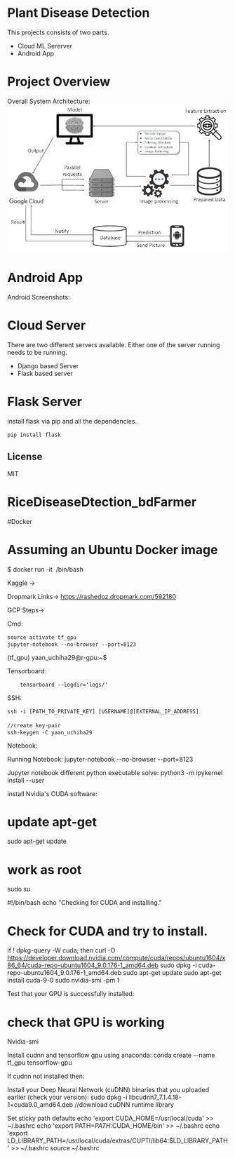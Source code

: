 # Plant Disease Detection

This projects consists of two parts.

  - Cloud ML Sererver
  - Android App

# Project Overview
Overall System Architecture:
![Alt text](Figures/system.png?raw=true "Title")


# Android App
Android Screenshots:


# Cloud Server
There are two different servers available. Either one of the server running needs to be running.
  - Django based Server
  - Flask based server
  
# Flask Server
install flask via pip and all the dependencies.
```sh
pip install flask
```

License
----

MIT



# RiceDiseaseDtection_bdFarmer

#Docker 
# Assuming an Ubuntu Docker image
$ docker run -it <image> /bin/bash
	
Kaggle -> 

Dropmark Links-> https://rashedoz.dropmark.com/592180


GCP Steps->

Cmd:


```
source activate tf_gpu
jupyter-notebook --no-browser --port=8123
```


(tf_gpu) yaan_uchiha29@r-gpu:~$


Tensorboard:
```
	tensorboard --logdir='logs/'
```

SSH:
```
ssh -i [PATH_TO_PRIVATE_KEY] [USERNAME]@[EXTERNAL_IP_ADDRESS]

//create key-pair
ssh-keygen -C yaan_uchiha29

```

Notebook:

Running Notebook:
jupyter-notebook --no-browser --port=8123

Jupyter notebook different python executable solve:
	python3 -m ipykernel install --user



install Nvidia's CUDA software:


# update apt-get
sudo apt-get update
 
# work as root
sudo su

#!/bin/bash
echo "Checking for CUDA and installing."
# Check for CUDA and try to install.
if ! dpkg-query -W cuda; then
    curl -O https://developer.download.nvidia.com/compute/cuda/repos/ubuntu1604/x86_64/cuda-repo-ubuntu1604_9.0.176-1_amd64.deb
    sudo dpkg -i cuda-repo-ubuntu1604_9.0.176-1_amd64.deb
    sudo apt-get update
    sudo apt-get install cuda-9-0
    sudo nvidia-smi -pm 1


Test that your GPU is successfully installed:
# check that GPU is working
Nvidia-smi




Install cudnn and tensorflow gpu using anaconda:
conda create --name tf_gpu tensorflow-gpu


If cudnn not installed then:
 
Install your Deep Neural Network (cuDNN) binaries that you uploaded earlier (check your version):
sudo dpkg -i libcudnn7_7.1.4.18-1+cuda9.0_amd64.deb //download cuDNN runtime library




Set sticky path defaults
echo 'export CUDA_HOME=/usr/local/cuda' >> ~/.bashrc
echo 'export PATH=$PATH:$CUDA_HOME/bin' >> ~/.bashrc
echo 'export LD_LIBRARY_PATH=/usr/local/cuda/extras/CUPTI/lib64:$LD_LIBRARY_PATH' >> ~/.bashrc
source ~/.bashrc




	




